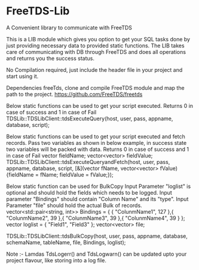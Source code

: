 # FreeTDS-Lib
A Convenient library to communicate with FreeTDS

This is a LIB module which gives you option to get your SQL tasks done by just providing necessary data to provided static functions.
The LIB takes care of communicating with DB through FreeTDS and does all operations and returns you the success status.

No Compilation required, just include the header file in your project and start using it.

Dependencies 
freeTds, clone and compile FreeTDS module and map the path to the project.
https://github.com/FreeTDS/freetds


Below static functions can be used to get your script executed.
Returns 0 in case of success and 1 in case of Fail
TDSLib::TDSLibClient::tdsExecuteQuery(host, user, pass, appname, database, script);


Below static functions can be used to get your script executed and fetch records.
Pass two variables as shown in below example, in success state two variables will be packed with data.
Returns 0 in case of success and 1 in case of Fail
vector<string> fieldName;
vector<vector<string>> fieldValue;
TDSLib::TDSLibClient::tdsExecuteQueryandFetch(host, user, pass, appname, database, script, [&](vector<string> fName, vector<vector<string>> fValue) {fieldName = fName; fieldValue = fValue;});


Below static function can be used for BulkCopy
Input Parameter "loglist" is optional and should hold the fields which needs to be logged.
Input parameter "Bindings" should contain "Column Name" and its "type".
Input Parameter "file" should hold the actual Bulk of records.
vector<std::pair<string, int>> Bindings = { { "ColunmName1", 127 },{ "ColunmName2", 39 },{ "ColunmName3", 39 },{ "ColunmName4", 39 } };
vector<string> loglist = { "Field1", "Field3" };
vector<vector<string>> file;

TDSLib::TDSLibClient::tdsBulkCopy(host, user, pass, appname, database, schemaName, tableName, file, Bindings, loglist);


Note :-
Lamdas TdsLogerr() and TdsLogwarn() can be updated upto your project flavour, like storing into a log file.

